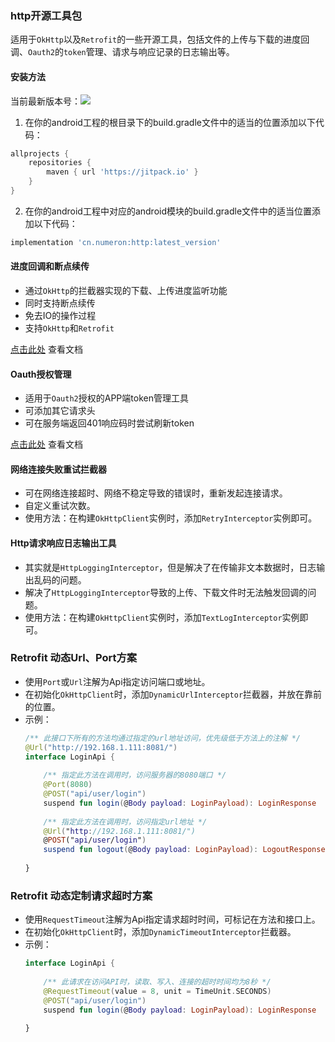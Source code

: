 ### http开源工具包

适用于`OkHttp`以及`Retrofit`的一些开源工具，包括文件的上传与下载的进度回调、`Oauth2`的`token`管理、请求与响应记录的日志输出等。

#### 安装方法
当前最新版本号：[![](https://jitpack.io/v/cn.numeron/http.svg)](https://jitpack.io/#cn.numeron/http)

1.  在你的android工程的根目录下的build.gradle文件中的适当的位置添加以下代码：
```groovy
allprojects {
    repositories {
        maven { url 'https://jitpack.io' }
    }
}
```
2.  在你的android工程中对应的android模块的build.gradle文件中的适当位置添加以下代码：
```groovy
implementation 'cn.numeron:http:latest_version'
```

#### 进度回调和断点续传
* 通过`OkHttp`的拦截器实现的下载、上传进度监听功能
* 同时支持断点续传
* 免去IO的操作过程
* 支持`OkHttp`和`Retrofit`

[点击此处](https://github.com/xiazunyang/http/blob/master/PROGRESS.md) 查看文档

#### Oauth授权管理
* 适用于`Oauth2`授权的APP端token管理工具
* 可添加其它请求头
* 可在服务端返回401响应码时尝试刷新token

[点击此处](https://github.com/xiazunyang/http/blob/master/OAUTH.md) 查看文档

#### 网络连接失败重试拦截器
* 可在网络连接超时、网络不稳定导致的错误时，重新发起连接请求。
* 自定义重试次数。
* 使用方法：在构建`OkHttpClient`实例时，添加`RetryInterceptor`实例即可。

#### Http请求响应日志输出工具
* 其实就是`HttpLoggingInterceptor`，但是解决了在传输非文本数据时，日志输出乱码的问题。
* 解决了`HttpLoggingInterceptor`导致的上传、下载文件时无法触发回调的问题。
* 使用方法：在构建`OkHttpClient`实例时，添加`TextLogInterceptor`实例即可。

### Retrofit 动态Url、Port方案
* 使用`Port`或`Url`注解为Api指定访问端口或地址。
* 在初始化`OkHttpClient`时，添加`DynamicUrlInterceptor`拦截器，并放在靠前的位置。
* 示例：
    ```kotlin
    /** 此接口下所有的方法均通过指定的url地址访问，优先级低于方法上的注解 */
    @Url("http://192.168.1.111:8081/")
    interface LoginApi {
        
        /** 指定此方法在调用时，访问服务器的8080端口 */
        @Port(8080)
        @POST("api/user/login")
        suspend fun login(@Body payload: LoginPayload): LoginResponse
        
        /** 指定此方法在调用时，访问指定url地址 */
        @Url("http://192.168.1.111:8081/")
        @POST("api/user/login")
        suspend fun logout(@Body payload: LoginPayload): LogoutResponse
        
    }
    ```

### Retrofit 动态定制请求超时方案
* 使用`RequestTimeout`注解为Api指定请求超时时间，可标记在方法和接口上。
* 在初始化`OkHttpClient`时，添加`DynamicTimeoutInterceptor`拦截器。
* 示例：
    ```kotlin
    interface LoginApi {
        
        /** 此请求在访问API时，读取、写入、连接的超时时间均为8秒 */
        @RequestTimeout(value = 8, unit = TimeUnit.SECONDS)
        @POST("api/user/login")
        suspend fun login(@Body payload: LoginPayload): LoginResponse
        
    }
    ```
